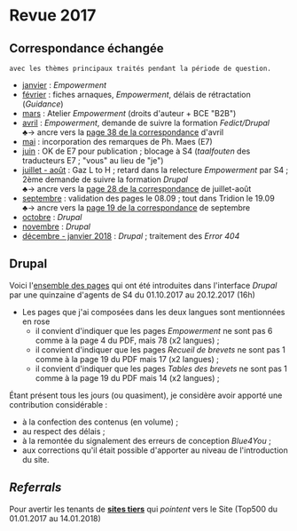 # Revue 2017

## Correspondance échangée

    avec les thèmes principaux traités pendant la période de question.

* [janvier](2017-01.pdf) : *Empowerment*
* [février](2017-02.pdf) : fiches arnaques, *Empowerment*, délais de rétractation (*Guidance*)
* [mars](2017-03.pdf) : Atelier *Empowerment* (droits d'auteur + BCE "B2B")
* [avril](2017-04.pdf) : *Empowerment*, demande de suivre la formation *Fedict/Drupal*<br>&clubs;&rarr; ancre vers la [page 38 de la correspondance](avril_p38.pdf) d'avril
* [mai](2017-05.pdf) : incorporation des remarques de Ph. Maes (E7)
* [juin](2017-06.pdf) : OK de E7 pour publication ; blocage à S4 (*taalfouten* des traducteurs E7 ; "vous" au lieu de "je")
* [juillet - août](2017-07_2017-08.pdf) : Gaz L to H ; retard dans la relecture *Empowerment* par S4 ; 2ème demande de suivre la formation *Drupal*<br>&clubs;&rarr; ancre vers la [page 28 de la correspondance](aout_p28.pdf) de juillet-août
* [septembre](2017-09.pdf) : validation des pages le 08.09 ; tout dans Tridion le 19.09<br>&clubs;&rarr; ancre vers la [page 19 de la correspondance](septembre_p19.pdf) de septembre
* [octobre](2017-10.pdf) : *Drupal*
* [novembre](2017-10.pdf) : *Drupal*
* [décembre - janvier 2018](2017-12_2018-01.pdf) : *Drupal* ; traitement des *Error 404*

<a name="drupal"></a>
## Drupal

Voici l'[ensemble des pages](Arborescence_New_Internet_Fr.pdf) qui ont été introduites dans l'interface *Drupal* par une quinzaine d'agents de S4 du 01.10.2017 au 20.12.2017 (16h)

* Les pages que j'ai composées dans les deux langues sont mentionnées en rose
    * il convient d'indiquer que les pages *Empowerment* ne sont pas 6 comme à la page 4 du PDF, mais 78 (x2 langues) ;
    * il convient d'indiquer que les pages *Recueil de brevets* ne sont pas 1 comme à la page 19 du PDF mais 17 (x2 langues) ;
    * il convient d'indiquer que les pages *Tables des brevets* ne sont pas 1 comme à la page 19 du PDF mais 14 (x2 langues) ;

&Eacute;tant présent tous les jours (ou quasiment), je considère avoir apporté une contribution considérable :

* à la confection des contenus (en volume) ;
* au respect des délais ;
* à la remontée du signalement des erreurs de conception *Blue4You* ;
* aux corrections qu'il était possible d'apporter au niveau de l'introduction du site.

## *Referrals*

Pour avertir les tenants de [**sites tiers**](Pages.md) qui *pointent* vers le Site (Top500 du 01.01.2017 au 14.01.2018)
